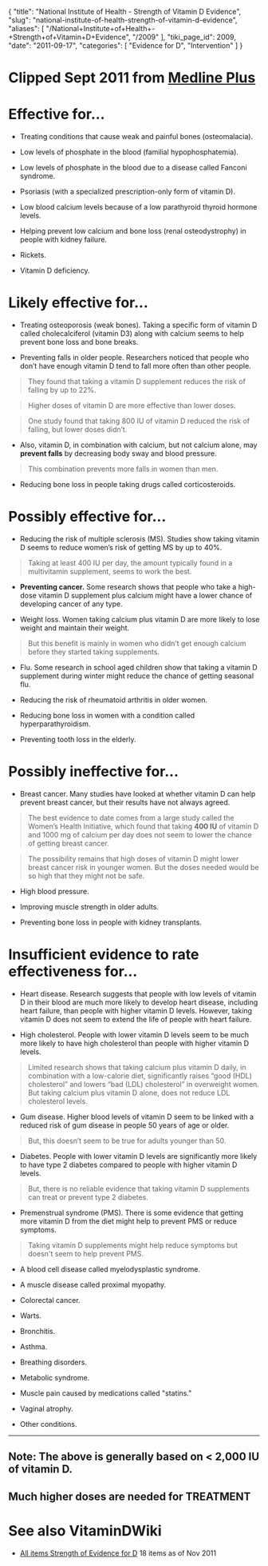 {
  "title": "National Institute of Health - Strength of Vitamin D Evidence",
  "slug": "national-institute-of-health-strength-of-vitamin-d-evidence",
  "aliases": [
    "/National+Institute+of+Health+-+Strength+of+Vitamin+D+Evidence",
    "/2009"
  ],
  "tiki_page_id": 2009,
  "date": "2011-09-17",
  "categories": [
    "Evidence for D",
    "Intervention"
  ]
}


# Clipped Sept 2011 from [Medline Plus](http://www.nlm.nih.gov/medlineplus/druginfo/natural/929.html)

# Effective for...

* Treating conditions that cause weak and painful bones (osteomalacia).

* Low levels of phosphate in the blood (familial hypophosphatemia).

* Low levels of phosphate in the blood due to a disease called Fanconi syndrome.

* Psoriasis (with a specialized prescription-only form of vitamin D).

* Low blood calcium levels because of a low parathyroid thyroid hormone levels.

* Helping prevent low calcium and bone loss (renal osteodystrophy) in people with kidney failure.

* Rickets.

* Vitamin D deficiency.

# Likely effective for...

* Treating osteoporosis (weak bones). Taking a specific form of vitamin D called cholecalciferol (vitamin D3) along with calcium seems to help prevent bone loss and bone breaks.

* Preventing falls in older people. Researchers noticed that people who don’t have enough vitamin D tend to fall more often than other people. 

> They found that taking a vitamin D supplement reduces the risk of falling by up to 22%. 

> Higher doses of vitamin D are more effective than lower doses. 

> One study found that taking 800 IU of vitamin D reduced the risk of falling, but lower doses didn’t.

* Also, vitamin D, in combination with calcium, but not calcium alone, may  **prevent falls**  by decreasing body sway and blood pressure. 

> This combination prevents more falls in women than men.

* Reducing bone loss in people taking drugs called corticosteroids.

# Possibly effective for...

* Reducing the risk of multiple sclerosis (MS). Studies show taking vitamin D seems to reduce women’s risk of getting MS by up to 40%. 

> Taking at least 400 IU per day, the amount typically found in a multivitamin supplement, seems to work the best.

*  **Preventing cancer.**  Some research shows that people who take a high-dose vitamin D supplement plus calcium might have a lower chance of developing cancer of any type.

* Weight loss. Women taking calcium plus vitamin D are more likely to lose weight and maintain their weight. 

> But this benefit is mainly in women who didn’t get enough calcium before they started taking supplements.

* Flu. Some research in school aged children show that taking a vitamin D supplement during winter might reduce the chance of getting seasonal flu.

* Reducing the risk of rheumatoid arthritis in older women.

* Reducing bone loss in women with a condition called hyperparathyroidism.

* Preventing tooth loss in the elderly.

# Possibly ineffective for...

* Breast cancer. Many studies have looked at whether vitamin D can help prevent breast cancer, but their results have not always agreed. 

> The best evidence to date comes from a large study called the Women’s Health Initiative, which found that taking  **400 IU**  of vitamin D and 1000 mg of calcium per day does not seem to lower the chance of getting breast cancer. 

> The possibility remains that high doses of vitamin D might lower breast cancer risk in younger women. But the doses needed would be so high that they might not be safe.

* High blood pressure.

* Improving muscle strength in older adults.

* Preventing bone loss in people with kidney transplants.

# Insufficient evidence to rate effectiveness for...

* Heart disease. Research suggests that people with low levels of vitamin D in their blood are much more likely to develop heart disease, including heart failure, than people with higher vitamin D levels. However, taking vitamin D does not seem to extend the life of people with heart failure.

* High cholesterol. People with lower vitamin D levels seem to be much more likely to have high cholesterol than people with higher vitamin D levels. 

> Limited research shows that taking calcium plus vitamin D daily, in combination with a low-calorie diet, significantly raises “good (HDL) cholesterol” and lowers “bad (LDL) cholesterol” in overweight women. But taking calcium plus vitamin D alone, does not reduce LDL cholesterol levels.

* Gum disease. Higher blood levels of vitamin D seem to be linked with a reduced risk of gum disease in people 50 years of age or older. 

> But, this doesn’t seem to be true for adults younger than 50.

* Diabetes. People with lower vitamin D levels are significantly more likely to have type 2 diabetes compared to people with higher vitamin D levels. 

> But, there is no reliable evidence that taking vitamin D supplements can treat or prevent type 2 diabetes.

* Premenstrual syndrome (PMS). There is some evidence that getting more vitamin D from the diet might help to prevent PMS or reduce symptoms. 

> Taking vitamin D supplements might help reduce symptoms but doesn't seem to help prevent PMS.

* A blood cell disease called myelodysplastic syndrome.

* A muscle disease called proximal myopathy.

* Colorectal cancer.

* Warts.

* Bronchitis.

* Asthma.

* Breathing disorders.

* Metabolic syndrome.

* Muscle pain caused by medications called "statins."

* Vaginal atrophy.

* Other conditions.

- - - - - - - 

## Note: The above is generally based on < 2,000 IU of vitamin D.

## Much higher doses are needed for TREATMENT

# See also VitaminDWiki

* [All items Strength of Evidence for D](https://www.VitaminDWiki.com/tiki-browse_categories.php?parentId=86&sort_mode=created_desc) 18 items as of Nov 2011